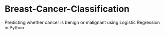 # Breast-Cancer-Classification

Predicting whether cancer is benign or malignant using Logistic Regression in Python
